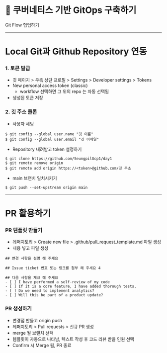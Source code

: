# 🎱 쿠버네티스 기반 GitOps 구축하기
Git Flow 협업하기

---

# Local Git과 Github Repository 연동

### 1. 토큰 발급
- 깃 페이지 > 우측 상단 프로필 > Settings > Developer settings > Tokens
- New personal access token (classic)
  - workflow 선택하면 그 위의 repo 는 자동 선택됨
- 생성된 토큰 저장

### 2. 깃 주소 클론
- 사용자 세팅
```shell
$ git config --global user.name "깃 이름"
$ git config --global user.email "깃 이메일"
```

- Repository 내려받고 token 설정하기
```shell
$ git clone https://github.com/SeungpilGcp1/day1
$ git remote remove origin
$ git remote add origin https://<token>@github.com/깃 주소
```

- main 브랜치 일치시키기
```shell
$ git push --set-upstream origin main
```

---
# PR 활용하기

### PR 템플릿 만들기
- 레퍼지토리 > Create new file > .github/pull_request_template.md 파일 생성
- 내용 넣고 파일 생성

```shell
## 변경 사항을 설명 해 주세요

## Issue ticket 번호 또는 링크를 첨부 해 주세요 4

## 다음 사항을 체크 해 주세요
- [ ] I have performed a self-review of my code
- [ ] If it is a core feature, I have added thorough tests.
- [ ] Do we need to implement analytics?
- [ ] Will this be part of a product update?
```

### PR 생성하기
- 변경점 만들고 origin push
- 레퍼지토리 > Pull requests > 신규 PR 생성
- merge 될 브랜치 선택
- 템플릿이 자동으로 나타남, 텍스트 작성 후 코드 리뷰 받을 인원 선택
- Confirm 시 Merge 됨, PR 종료


